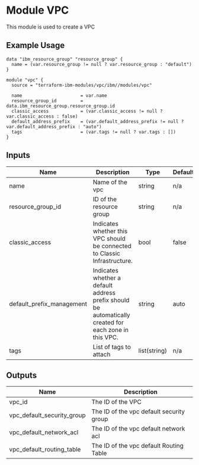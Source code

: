 # Module VPC

This module is used to create a VPC

## Example Usage
```
data "ibm_resource_group" "resource_group" {
  name = (var.resource_group != null ? var.resource_group : "default")
}

module "vpc" {
  source = "terraform-ibm-modules/vpc/ibm//modules/vpc"

  name                      = var.name
  resource_group_id         = data.ibm_resource_group.resource_group.id
  classic_access            = (var.classic_access != null ? var.classic_access : false)
  default_address_prefix    = (var.default_address_prefix != null ? var.default_address_prefix : "auto")
  tags                      = (var.tags != null ? var.tags : [])
}
```

<!-- BEGINNING OF PRE-COMMIT-TERRAFORM DOCS HOOK -->

## Inputs

| Name                              | Description                                           | Type   | Default | Required |
|-----------------------------------|-------------------------------------------------------|--------|---------|----------|
| name | Name of the vpc | string | n/a | yes |
| resource\_group\_id | ID of the resource group | string | n/a | no |
| classic\_access | Indicates whether this VPC should be connected to Classic Infrastructure. | bool | false | no |
| default\_prefix\_management | Indicates whether a default address prefix should be automatically created for each zone in this VPC.  | string | auto | no |
| tags | List of tags to attach  | list(string) | n/a | no |

## Outputs

| Name | Description |
|------|-------------|
| vpc\_id | The ID of the VPC |
| vpc\_default\_security\_group |The ID of the vpc default security group |
| vpc\_default\_network\_acl | The ID of the vpc default network acl |
| vpc\_default\_routing\_table | The ID of the vpc default Routing Table |
